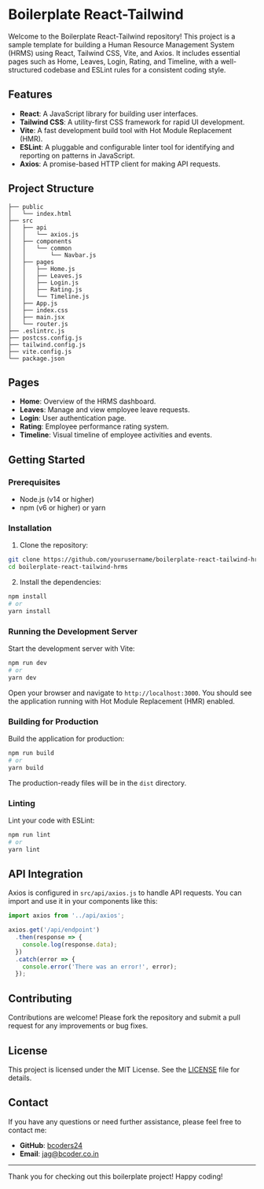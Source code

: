 
# Boilerplate React-Tailwind 

Welcome to the Boilerplate React-Tailwind repository! 
This project is a sample template for building a Human Resource Management System (HRMS) using React, Tailwind CSS, Vite, and Axios. 
It includes essential pages such as Home, Leaves, Login, Rating, and Timeline, with a well-structured codebase and ESLint rules for a consistent coding style.

## Features

- **React**: A JavaScript library for building user interfaces.
- **Tailwind CSS**: A utility-first CSS framework for rapid UI development.
- **Vite**: A fast development build tool with Hot Module Replacement (HMR).
- **ESLint**: A pluggable and configurable linter tool for identifying and reporting on patterns in JavaScript.
- **Axios**: A promise-based HTTP client for making API requests.

## Project Structure

```plaintext
├── public
│   └── index.html
├── src
│   ├── api
│   │   └── axios.js
│   ├── components
│   │   └── common
│   │       └── Navbar.js
│   ├── pages
│   │   ├── Home.js
│   │   ├── Leaves.js
│   │   ├── Login.js
│   │   ├── Rating.js
│   │   └── Timeline.js
│   ├── App.js
│   ├── index.css
│   ├── main.jsx
│   └── router.js
├── .eslintrc.js
├── postcss.config.js
├── tailwind.config.js
├── vite.config.js
└── package.json
```

## Pages

- **Home**: Overview of the HRMS dashboard.
- **Leaves**: Manage and view employee leave requests.
- **Login**: User authentication page.
- **Rating**: Employee performance rating system.
- **Timeline**: Visual timeline of employee activities and events.

## Getting Started

### Prerequisites

- Node.js (v14 or higher)
- npm (v6 or higher) or yarn

### Installation

1. Clone the repository:

```bash
git clone https://github.com/yourusername/boilerplate-react-tailwind-hrms.git
cd boilerplate-react-tailwind-hrms
```

2. Install the dependencies:

```bash
npm install
# or
yarn install
```

### Running the Development Server

Start the development server with Vite:

```bash
npm run dev
# or
yarn dev
```

Open your browser and navigate to `http://localhost:3000`. You should see the application running with Hot Module Replacement (HMR) enabled.

### Building for Production

Build the application for production:

```bash
npm run build
# or
yarn build
```

The production-ready files will be in the `dist` directory.

### Linting

Lint your code with ESLint:

```bash
npm run lint
# or
yarn lint
```

## API Integration

Axios is configured in `src/api/axios.js` to handle API requests. You can import and use it in your components like this:

```javascript
import axios from '../api/axios';

axios.get('/api/endpoint')
  .then(response => {
    console.log(response.data);
  })
  .catch(error => {
    console.error('There was an error!', error);
  });
```

## Contributing

Contributions are welcome! Please fork the repository and submit a pull request for any improvements or bug fixes.

## License

This project is licensed under the MIT License. See the [LICENSE](LICENSE) file for details.

## Contact

If you have any questions or need further assistance, please feel free to contact me:

- **GitHub**: [bcoders24](https://github.com/bcoders24)
- **Email**: jag@bcoder.co.in

---

Thank you for checking out this boilerplate project! Happy coding!
